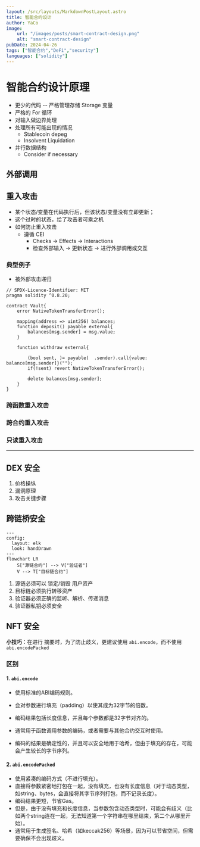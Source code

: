 ```yaml
---
layout: /src/layouts/MarkdownPostLayout.astro
title: 智能合约设计
author: YaCo
image:
    url: "/images/posts/smart-contract-design.png"
    alt: "smart-contract-design"
pubDate: 2024-04-26
tags: ["智能合约","DeFi","security"]
languages: ["solidity"]
---
```


# 智能合约设计原理



- 更少的代码 -- 严格管理存储 Storage 变量
- 严格的 For 循环
- 对输入做边界处理
- 处理所有可能出现的情况
  - Stablecoin depeg
  - Insolvent Liquidation
- 并行数据结构
  - Consider if necessary 



## 外部调用



## 重入攻击

- 某个状态/变量在代码执行后，但该状态/变量没有立即更新；
- 这个过时的状态，给了攻击者可乘之机
- 如何防止重入攻击
  - 遵循 CEI
    - Checks -> Effects -> Interactions
    - 检查外部输入 -> 更新状态 -> 进行外部调用或交互

### 典型例子

- 被外部攻击递归

```solidity
// SPDX-Licence-Identifier: MIT
pragma solidity ^0.8.20;

contract Vault{
	error NativeTokenTransferError();
	
	mapping(address => uint256) balances;
	function deposit() payable external{
		balances[msg.sender] = msg.value;
	}
	
	function withdraw external{
	
		(bool sent, )= payable(  .sender).call{value: balance[msg.sender]}("");
		if(!sent) revert NativeTokenTransferError();
		
		delete balances[msg.sender];
	}
}
```



### 跨函数重入攻击

### 跨合约重入攻击

### 只读重入攻击



---

## DEX 安全

1. 价格操纵
2.  漏洞原理
3. 攻击关键步骤



## 跨链桥安全

```mermaid
---
config:
  layout: elk
  look: handDrawn
---
flowchart LR
    S["源链合约"] --> V["验证者"]
    V --> T["目标链合约"]
```

1. 源链必须可以 锁定/销毁 用户资产
2. 目标链必须执行转移资产
3. 验证器必须正确的监听、解析、传递消息
4. 验证器私钥必须安全

## NFT 安全



**小技巧**：在进行 摘要时，为了防止歧义，更建议使用 `abi.encode`，而不使用 `abi.encodePacked`

### 区别
#### 1. `abi.encode`

- 使用标准的ABI编码规则。

- 会对参数进行填充（padding）以使其成为32字节的倍数。

- 编码结果包括长度信息，并且每个参数都是32字节对齐的。

- 通常用于函数调用参数的编码，或者需要与其他合约交互时使用。

- 编码的结果是确定性的，并且可以安全地用于哈希，但由于填充的存在，可能会产生较长的字节序列。

#### 2. `abi.encodePacked`

- 使用紧凑的编码方式（不进行填充）。
- 直接将参数紧密地打包在一起，没有填充，也没有长度信息（对于动态类型，如string、bytes，会直接将其字节序列打包，而不记录长度）。
- 编码结果更短，节省Gas。
- 但是，由于没有填充和长度信息，当参数包含动态类型时，可能会有歧义（比如两个string连在一起，无法知道第一个字符串在哪里结束，第二个从哪里开始）。
- 通常用于生成签名、哈希（如keccak256）等场景，因为可以节省空间，但需要确保不会出现歧义。



